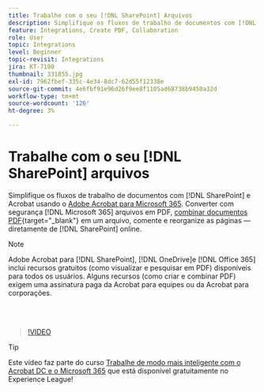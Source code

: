 ```yaml
---
title: Trabalhe com o seu [!DNL SharePoint] Arquivos
description: Simplifique os fluxos de trabalho de documentos com [!DNL SharePoint] e o Acrobat usando o Adobe Acrobat para [!DNL Microsoft 365]
feature: Integrations, Create PDF, Collaboration
role: User
topic: Integrations
level: Beginner
topic-revisit: Integrations
jira: KT-7190
thumbnail: 331855.jpg
exl-id: 7962fbef-335c-4e34-8dc7-62d55f12338e
source-git-commit: 4e6fbf91e96d26f9ee8f1105ad68738b9450a32d
workflow-type: tm+mt
source-wordcount: '126'
ht-degree: 3%

---
```


# Trabalhe com o seu [!DNL SharePoint] arquivos

Simplifique os fluxos de trabalho de documentos com [!DNL SharePoint] e Acrobat usando o [Adobe Acrobat para Microsoft 365](https://appsource.microsoft.com/en-us/product/web-apps/adobeinc.adobe-document-cloud-pdf?tab=Overview). Converter com segurança [!DNL Microsoft 365] arquivos em PDF, [combinar documentos PDF](https://www.adobe.com/br/acrobat/online/merge-pdf.html){target="_blank"} em um arquivo, comente e reorganize as páginas — diretamente de [!DNL SharePoint] online.

>[!NOTE]
>
>Adobe Acrobat para [!DNL SharePoint], [!DNL OneDrive]e [!DNL Office 365] inclui recursos gratuitos (como visualizar e pesquisar em PDF) disponíveis para todos os usuários. Alguns recursos (como criar e combinar PDF) exigem uma assinatura paga da Acrobat para equipes ou da Acrobat para corporações.

<br> 

>[!VIDEO](https://video.tv.adobe.com/v/331855?quality=12&learn=on&hidetitle=true)

>[!TIP]
>
>Este vídeo faz parte do curso [Trabalhe de modo mais inteligente com o Acrobat DC e o Microsoft 365](https://experienceleague.adobe.com/?recommended=Acrobat-U-1-2021.microsoft365) que está disponível gratuitamente no Experience League!
